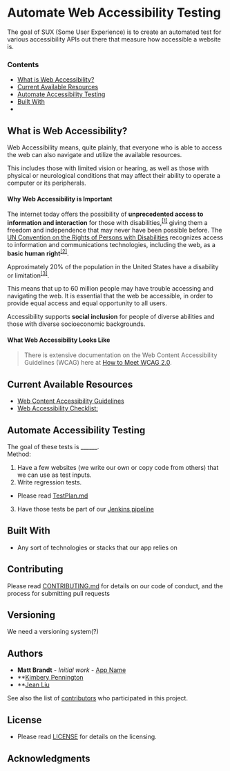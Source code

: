 # Automate Web Accessibility Testing
The goal of SUX (Some User Experience) is to create an automated test for various accessibility APIs out there that measure how accessible a website is.

### Contents

- [What is Web Accessibility?](#what-is-web-accessibility)
- [Current Available Resources](#current-available-resources)
- [Automate Accessibility Testing](#automate-accessibility-testing)
- [Built With](#built-with)
-

## What is Web Accessibility?

Web Accessibility means, quite plainly, that everyone who is able to access the web can also navigate and utilize the available resources.

This includes those with limited vision or hearing, as well as those with physical or neurological conditions that may affect their ability to operate a computer or its peripherals.

#### Why Web Accessibility is Important

The internet today offers the possibility of **unprecedented access to information and interaction** for those with disabilities,<sup>[[1]](https://www.w3.org/WAI/intro/accessibility.php#important)</sup> giving them a freedom and independence that may never have been possible before. The [UN Convention on the Rights of Persons with Disabilities](https://www.un.org/development/desa/disabilities/convention-on-the-rights-of-persons-with-disabilities.html) recognizes access to information and communications technologies, including the web, as a **basic human right**<sup>[[2]](https://www.w3.org/standards/webdesign/accessibility/#case)</sup>.

Approximately 20% of the population in the United States have a disability or limitation<sup>[[3]](https://www.cdc.gov/media/releases/2015/p0730-us-disability.html)</sup>.

This means that up to 60 million people may have trouble accessing and navigating the web. It is essential that the web be accessible, in order to provide equal access and equal opportunity to all users.

Accessibility supports **social inclusion** for people of diverse abilities and those with diverse socioeconomic backgrounds.

#### What Web Accessibility Looks Like

> There is extensive documentation on the Web Content Accessibility Guidelines (WCAG) here at [How to Meet WCAG 2.0](https://www.w3.org/WAI/WCAG20/quickref/).


## Current Available Resources
* [Web Content Accessibility Guidelines](https://www.w3.org/WAI/intro/wcag) </br>
* [Web Accessibility Checklist:](https://www.wuhcag.com/wcag-checklist)</br>


## Automate Accessibility Testing
The goal of these tests is ______. </br>
Method:</br>
1. Have a few websites (we write our own or copy code from others) that we can use as test inputs.</br>
2. Write regression tests. </br>
* Please read [TestPlan.md](./TestPlan.md)</br>
3. Have those tests be part of our [Jenkins pipeline](https://jenkins.io/doc/book/pipeline/getting-started)</br>


## Built With

* Any sort of technologies or stacks that our app relies on

## Contributing

Please read [CONTRIBUTING.md](<link on github>) for details on our code of conduct, and the process for submitting pull requests

## Versioning

We need a versioning system(?)

## Authors

* **Matt Brandt** - *Initial work* - [App Name](https://github.com/m8ttyB/sux)
* **[Kimbery Pennington](https://github.com/kimberlythegeek)
* **[Jean Liu](https://github.com/jeanhl)

See also the list of [contributors](https://github.com/your/project/contributors) who participated in this project.

## License
* Please read [LICENSE](https://github.com/m8ttyB/sux/blob/master/LICENSE) for details on the licensing.

## Acknowledgments
